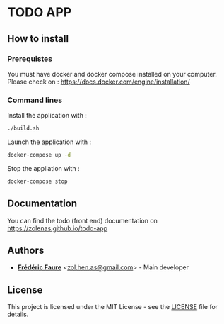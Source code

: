 # TODO APP

## How to install

### Prerequistes

You must have docker and docker compose installed on your computer.
Please check on : https://docs.docker.com/engine/installation/

### Command lines

Install the application with :

```bash
./build.sh
```

Launch the application with :

```bash
docker-compose up -d
```

Stop the appliation with :

```bash
docker-compose stop
```

## Documentation

You can find the todo (front end) documentation on https://zolenas.github.io/todo-app

## Authors

* [**Frédéric Faure**](https://github.com/zolenas) <[zol.hen.as@gmail.com](mailto:zol.hen.as@gmail.com)> - Main developer

## License

This project is licensed under the MIT License - see the [LICENSE](LICENSE.md) file for details.